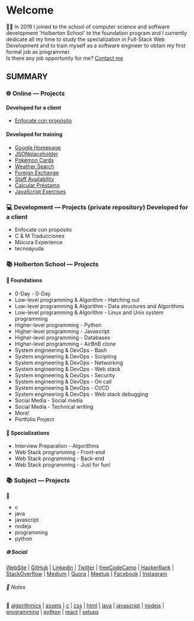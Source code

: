# Welcome
:man_technologist: In 2019 I joined to the school of computer science and software development 'Holberton School' to the foundation program and I currently dedicate all my time to study the specialization in Full-Stack Web Development and to train myself as a software engineer to obtain my first formal job as programmer.  
Is there any job opportunity for me? [Contact me](https://www.javierandresgp.com)

## SUMMARY

### :globe_with_meridians: Online ― Projects
#### Developed for a client
* [Enfocate con propósito](http://www.enfocateconproposito.org/)
#### Developed for training
* [Google Homepage](https://javierandresgp.github.io/github_pages-google_homepage/)
* [JSONplaceholder](https://javierandresgp.github.io/github_pages-jsonplaceholder/)
* [Pokémon Cards](https://javierandresgp.github.io/github_pages-pokemon_cards/)
* [Weather Search](https://javierandresgp.github.io/github_pages-weather_search/)
* [Foreign Exchange](https://javierandresgp.github.io/github_pages-foreign_exchange/)
* [Staff Availability](https://javierandresgp.github.io/github_pages-staff_availability/)
* [Calcular Préstamo](https://javierandresgp.github.io/github_pages-calcular_prestamo/)
* [JavaScript Exercises](https://javierandresgp.github.io/github_pages-javascript_exercises/)

### :computer: Development ― Projects (private repository) Developed for a client
* Enfocate con propósito
* C & M Traducciones
* Múcura Experience
* tecnoayuda

### :books: Holberton School ― Projects
#### :open_file_folder: Foundations
* 0-Day - 0-Day
* Low-level programming & Algorithm - Hatching out
* Low-level programming & Algorithm - Data structures and Algorithms
* Low-level programming & Algorithm - Linux and Unix system programming
* Higher-level programming - Python
* Higher-level programming - Javascript
* Higher-level programming - Databases
* Higher-level programming - AirBnB clone
* System engineering & DevOps - Bash
* System engineering & DevOps - Scripting
* System engineering & DevOps - Networking
* System engineering & DevOps - Web stack
* System engineering & DevOps - Security
* System engineering & DevOps - On call
* System engineering & DevOps - CI/CD
* System engineering & DevOps - Web stack debugging
* Social Media - Social media
* Social Media - Technical writing
* More!
* Portfolio Project

#### :open_file_folder: Specializations
* Interview Preparation - Algorithms
* Web Stack programming - Front-end
* Web Stack programming - Back-end
* Web Stack programming - Just for fun!

### :books: Subject ― Projects
:open_file_folder:
* c
* java
* javascript
* nodejs
* programming
* python

##### :globe_with_meridians: Social
[WebSite](https://www.javierandresgp.com)  |  [GitHub](https://github.com/javierandresgp/)  |  [Linkedin](https://www.linkedin.com/in/javierandresgp/)  |  [Twitter](https://twitter.com/javierandresgp0)  |  [freeCodeCamp](https://www.freecodecamp.org/javierandresgp)  |  [HackerRank](https://www.hackerrank.com/javierandresgp)  |  [StackOverflow](https://stackoverflow.com/users/13728583/javierandresgp)  |  [Medium](https://medium.com/@javierandresgp)  |  [Quora](https://es.quora.com/profile/Javier-Andr%C3%A9s-9)  |  [Meetup](https://www.meetup.com/es/members/305321275/)  |  [Facebook](https://www.facebook.com/javierandresgp0/)  |  [Instagram](https://www.instagram.com/javierandresgp/)

###### :memo: Notes
:bookmark: [algorithmics](algorithmics.md) | [assets](assets.md) | [c](c.md) | [css](css.md) | [html](html.md) | [java](java.md) | [javascript](javascript.md) | [nodejs](nodejs.md) | [programming](programming.md) | [python](python.md) | [react](react.md) | [setups](setups.md)
